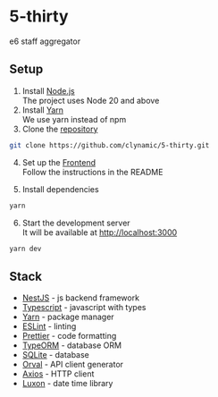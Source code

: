 # 5-thirty

e6 staff aggregator

## Setup

1. Install [Node.js](https://nodejs.org/en/download/)  
   The project uses Node 20 and above
2. Install [Yarn](https://yarnpkg.com/en/docs/install)  
   We use yarn instead of npm
3. Clone the [repository](https://github.com/clynamic/5-thirty)

```bash
git clone https://github.com/clynamic/5-thirty.git
```

4. Set up the [Frontend](https://github.com/clynamic/6oclock)  
   Follow the instructions in the README

5. Install dependencies

```bash
yarn
```

6. Start the development server  
   It will be available at [http://localhost:3000](http://localhost:3000)

```bash
yarn dev
```

## Stack

- [NestJS](https://nestjs.com/) - js backend framework
- [Typescript](https://www.typescriptlang.org/) - javascript with types
- [Yarn](https://yarnpkg.com/) - package manager
- [ESLint](https://eslint.org/) - linting
- [Prettier](https://prettier.io/) - code formatting
- [TypeORM](https://typeorm.io/) - database ORM
- [SQLite](https://www.sqlite.org/index.html) - database
- [Orval](https://orval.dev/) - API client generator
- [Axios](https://axios-http.com/) - HTTP client
- [Luxon](https://moment.github.io/luxon/) - date time library
